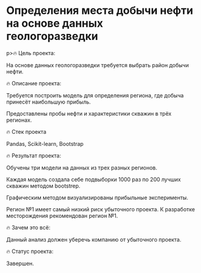 # Определения места добычи нефти на основе данных геологоразведки

p>🔥 Цель проекта:
<p>На основе данных геологоразведки требуется выбрать район добычи нефти.
<p>
<p>🔥 Описание проекта:
<p>Требуется построить модель для определения региона, где добыча принесёт наибольшую прибыль.
<p>Предоставлены пробы нефти и характеристики скважин в трёх регионах. 
<p>
<p>🔥 Стек проекта
<p>Pandas, Scikit-learn, Bootstrap
<p>
<p>🔥 Результат проекта:
<p>Обучены три модели на данных из трех разных регионов.
<p>Каждая модель создала себе подвыборки 1000 раз по 200 лучших скважин методом bootstrep.
<p>Графическим методом визуализированы прибыльные эксперименты.
<p>Регион №1 имеет самый низкий риск убыточного проекта. К разработке месторождения рекомендован регион №1.
<p>
<p>🔥 Зачем это всё:
<p>Данный анализ должен уберечь компанию от убыточного проекта.
<p>
<p>🔥 Статус проекта:
<p>Завершен.
